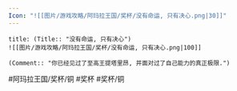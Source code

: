 ```yaml
---
Icon: "![[图片/游戏攻略/阿玛拉王国/奖杯/没有命运, 只有决心.png|30]]"
---
```

```ad-common-bronze-trophy
title: (Title:: "没有命运, 只有决心")
![[图片/游戏攻略/阿玛拉王国/奖杯/没有命运, 只有决心.png|100]]

(Comment:: "你已经见过了至高王提塔里昂, 并面对过了自己能力的真正极限.")
```

#阿玛拉王国/奖杯/铜 #奖杯 #奖杯/铜
